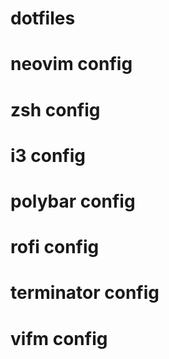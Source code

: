 # dotfiles

# neovim config

# zsh config

# i3 config

# polybar config

# rofi config

# terminator config

# vifm config
